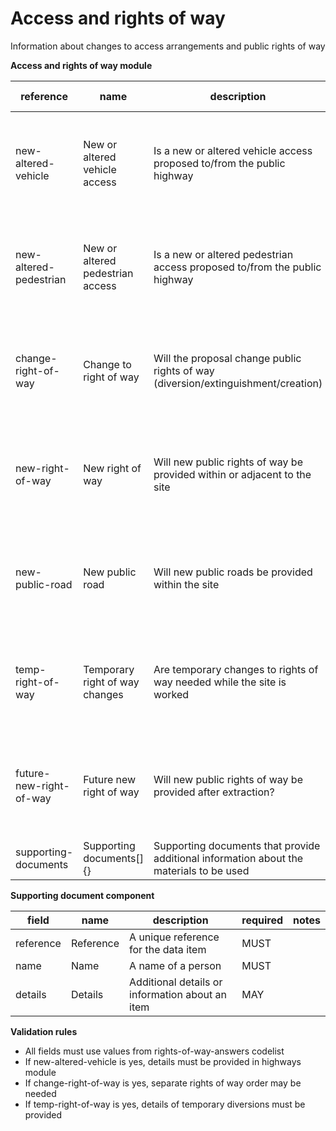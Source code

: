 # Access and rights of way

Information about changes to access arrangements and public rights of way


**Access and rights of way module**

| reference | name | description | only for application | requirement | notes |
| --- | --- | --- | --- | --- | --- |
| new-altered-vehicle | New or altered vehicle access | Is a new or altered vehicle access proposed to/from the public highway |  | MUST | Select from the **rights-of-way-answer** enum |
| new-altered-pedestrian | New or altered pedestrian access | Is a new or altered pedestrian access proposed to/from the public highway |  | MUST | Select from the **rights-of-way-answer** enum |
| change-right-of-way | Change to right of way | Will the proposal change public rights of way (diversion/extinguishment/creation) | full, hh, outline | MUST | Select from the **rights-of-way-answer** enum |
| new-right-of-way | New right of way | Will new public rights of way be provided within or adjacent to the site | full, extraction-oil-gas, outline | MUST | Select from the **rights-of-way-answer** enum |
| new-public-road | New public road | Will new public roads be provided within the site | full, extraction-oil-gas, outline | MUST | Select from the **rights-of-way-answer** enum |
| temp-right-of-way | Temporary right of way changes | Are temporary changes to rights of way needed while the site is worked | extraction-oil-gas | MUST | Select from the **rights-of-way-answer** enum |
| future-new-right-of-way | Future new right of way | Will new public rights of way be provided after extraction? | extraction-oil-gas | MUST | Select from the **rights-of-way-answer** enum |
| supporting-documents | Supporting documents[]{} | Supporting documents that provide additional information about the materials to be used |  | MAY |  |


**Supporting document component**

field | name | description | required | notes
-- | -- | -- | -- | --
reference | Reference | A unique reference for the data item | MUST | 
name | Name | A name of a person | MUST | 
details | Details | Additional details or information about an item | MAY | 

**Validation rules**

- All fields must use values from rights-of-way-answers codelist
- If new-altered-vehicle is yes, details must be provided in highways module
- If change-right-of-way is yes, separate rights of way order may be needed
- If temp-right-of-way is yes, details of temporary diversions must be provided